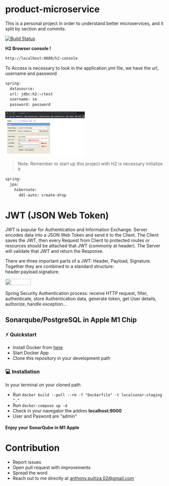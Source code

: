 # product-microservice
This is a personal project in order to understand better microservices,
and it split by section and commits.

[![Build Status](https://travis-ci.org/joemccann/dillinger.svg?branch=master)](https://travis-ci.org/joemccann/dillinger)

**H2 Browser console !**
```sh
http://localhost:8080/h2-console
```

To Access is necessary to look in the application.yml file,
we have the url, username and password
```sh
spring:
  datasource:
  url: jdbc:h2:~/test
  username: sa
  password: password
```

<img src="src/main/resources/images/img_1.png" width=50% height=50%>

  
> Note: Remember to start up this project with H2 is necessary initialize it
```sh
spring:
  jpa:
    hibernate:
      ddl-auto: create-drop
```


#  **JWT (JSON Web Token)**

JWT is popular for Authentication and Information Exchange. Server encodes data into a JSON Web Token and send it to the Client. The Client saves the JWT, then every Request from Client to protected routes or resources should be attached that JWT (commonly at header). The Server will validate that JWT and return the Response.

There are three important parts of a JWT: Header, Payload, Signature. Together they are combined to a standard structure: header.payload.signature.


<img src="https://bezkoder.com/wp-content/uploads/2019/10/spring-boot-authentication-jwt-spring-security-flow.png" width=40% height=40%>

Spring Security Authentication process: receive HTTP request, filter, authenticate, store Authentication data, generate token, get User details, authorize, handle exception…

## Sonarqube/PostgreSQL in Apple M1 Chip

### ⚡️ Quickstart

- Install Docker from [here](https://www.docker.com/)
- Start Docker App 
- Clone this repository in your development path

### ‍💻 Installation

In your terminal on your cloned path

- Run `docker build --pull --rm -f "Dockerfile" -t localsonar:staging "."`
- Run `docker-compose up -d`
- Check in your navegator the addres **localhost:9000**
- User and Pasword are "admin"

#### Enjoy your SonarQube in M1 Apple

# Contribution

- Report issues
- Open pull request with improvements
- Spread the word
- Reach out to me directly at <anthony.puitiza.02@gmail.com>
